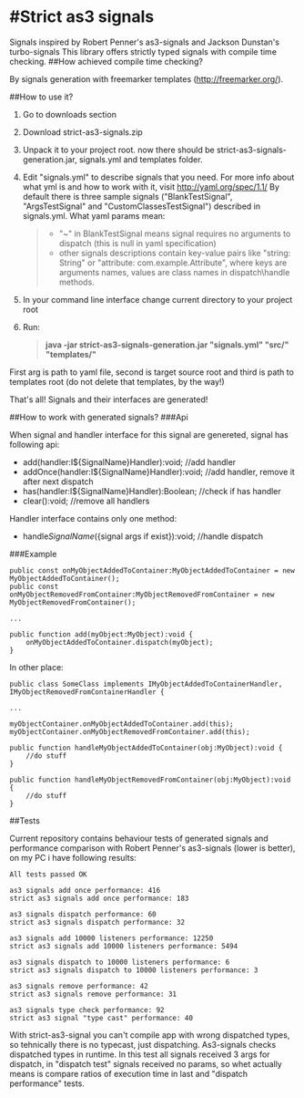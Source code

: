 #Strict as3 signals
==================

Signals inspired by Robert Penner's as3-signals and Jackson Dunstan's turbo-signals
This library offers strictly typed signals with compile time checking.
##How achieved compile time checking?

By signals generation with freemarker templates (http://freemarker.org/).

##How to use it?

1. Go to downloads section
2. Download strict-as3-signals.zip
3. Unpack it to your project root. now there should be strict-as3-signals-generation.jar, signals.yml and templates folder.
4. Edit "signals.yml" to describe signals that you need. 
For more info about what yml is and how to work with it, visit http://yaml.org/spec/1.1/ 
By default there is three sample signals ("BlankTestSignal", "ArgsTestSignal" and "CustomClassesTestSignal") described in signals.yml. What yaml params mean:

    > - "~" in BlankTestSignal means signal requires no arguments to dispatch (this is null in yaml specification)
    > - other signals descriptions contain key-value pairs like "string: String" or "attribute: com.example.Attribute", where keys are arguments names, values are class names in dispatch\handle methods.

5. In your command line interface change current directory to your project root 
6. Run:

    >    **java -jar strict-as3-signals-generation.jar "signals.yml" "src/" "templates/"**

First arg is path to yaml file, second is target source root and third is path to templates root (do not delete that templates, by the way!)

That's all! Signals and their interfaces are generated!

##How to work with generated signals? 
###Api

When signal and handler interface for this signal are genereted, signal has following api:

- add(handler:I${SignalName}Handler):void; //add handler
- addOnce(handler:I${SignalName}Handler):void; //add handler, remove it after next dispatch
- has(handler:I${SignalName}Handler):Boolean; //check if has handler
- clear():void; //remove all handlers

Handler interface contains only one method:

- handle${SignalName}(${signal args if exist}):void; //handle dispatch

###Example

    public const onMyObjectAddedToContainer:MyObjectAddedToContainer = new MyObjectAddedToContainer();
    public const onMyObjectRemovedFromContainer:MyObjectRemovedFromContainer = new MyObjectRemovedFromContainer();
    
    ...
    
    public function add(myObject:MyObject):void {
        onMyObjectAddedToContainer.dispatch(myObject);
    }
    
In other place:

    public class SomeClass implements IMyObjectAddedToContainerHandler, IMyObjectRemovedFromContainerHandler {
    
    ...
    
    myObjectContainer.onMyObjectAddedToContainer.add(this);
    myObjectContainer.onMyObjectRemovedFromContainer.add(this);
    
    public function handleMyObjectAddedToContainer(obj:MyObject):void {
        //do stuff
    }
    
    public function handleMyObjectRemovedFromContainer(obj:MyObject):void {
        //do stuff
    }

##Tests
    
Current repository contains behaviour tests of generated signals and performance comparison with Robert Penner's as3-signals (lower is better), on my PC i have following results:

    All tests passed OK

    as3 signals add once performance: 416
    strict as3 signals add once performance: 183

    as3 signals dispatch performance: 60
    strict as3 signals dispatch performance: 32

    as3 signals add 10000 listeners performance: 12250
    strict as3 signals add 10000 listeners performance: 5494

    as3 signals dispatch to 10000 listeners performance: 6
    strict as3 signals dispatch to 10000 listeners performance: 3

    as3 signals remove performance: 42
    strict as3 signals remove performance: 31

    as3 signals type check performance: 92
    strict as3 signal "type cast" performance: 40
    
With strict-as3-signal you can't compile app with wrong dispatched types, so tehnically there is no typecast, just dispatching. As3-signals checks dispatched types in runtime. In this test all signals received 3 args for dispatch, in "dispatch test" signals received no params, so whet actually means is compare ratios of execution time in last and "dispatch performance" tests.